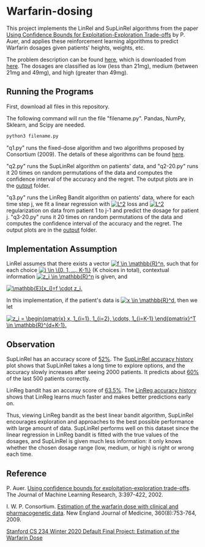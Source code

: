 # Warfarin-dosing
 
This project implements the LinRel and SupLinRel algorithms from the paper [Using Confidence Bounds for
Exploitation-Exploration Trade-offs][1] by P. Auer, and applies these reinforcement learning algorithms to predict Warfarin dosages given patients' heights, weights, etc. 

The problem description can be found [here](project_description.pdf), which is downloaded from [here][2]. The dosages are classified as low (less than 21mg), medium (between 21mg and 49mg), and high (greater than 49mg).

## Running the Programs

First, download all files in this repository.

The following command will run the file "filename.py". Pandas, NumPy, Sklearn, and Scipy are needed.

```bash
python3 filename.py
```
"q1.py" runs the fixed-dose algorithm and two algorithms proposed by Consortium (2009). The details of these algorithms can be found [here][3].

"q2.py" runs the SupLinRel algorithm on patients' data, and "q2-20.py" runs it 20 times on random permutations of the data and computes the confidence interval of the accuracy and the regret. The output plots are in the [output](/output) folder.

"q3.py" runs the LinReg Bandit algorithm on patients' data, where for each time step j, we fit a linear regression with <a href="https://www.codecogs.com/eqnedit.php?latex=L^2" target="_blank"><img src="https://latex.codecogs.com/gif.latex?L^2" title="L^2" /></a> loss and <a href="https://www.codecogs.com/eqnedit.php?latex=L^2" target="_blank"><img src="https://latex.codecogs.com/gif.latex?L^2" title="L^2" /></a> regularization on data from patient 1 to j-1 and predict the dosage for patient j. "q3-20.py" runs it 20 times on random permutations of the data and computes the confidence interval of the accuracy and the regret. The output plots are in the [output](/output) folder.

## Implementation Assumption

LinRel assumes that there exists a vector <a href="https://www.codecogs.com/eqnedit.php?latex=f&space;\in&space;\mathbb{R}^n" target="_blank"><img src="https://latex.codecogs.com/gif.latex?f&space;\in&space;\mathbb{R}^n" title="f \in \mathbb{R}^n" /></a>, such that for each choice <a href="https://www.codecogs.com/eqnedit.php?latex=i&space;\in&space;\{0,&space;1,&space;...,&space;K-1\}" target="_blank"><img src="https://latex.codecogs.com/gif.latex?i&space;\in&space;\{0,&space;1,&space;...,&space;K-1\}" title="i \in \{0, 1, ..., K-1\}" /></a> (K choices in total),
contextual information <a href="https://www.codecogs.com/eqnedit.php?latex=z_i&space;\in&space;\mathbb{R}^n" target="_blank"><img src="https://latex.codecogs.com/gif.latex?z_i&space;\in&space;\mathbb{R}^n" title="z_i \in \mathbb{R}^n" /></a> is given, and 

<a href="https://www.codecogs.com/eqnedit.php?latex=\mathbb{E}[x_i]=f&space;\cdot&space;z_i." target="_blank"><img src="https://latex.codecogs.com/gif.latex?\mathbb{E}[x_i]=f&space;\cdot&space;z_i." title="\mathbb{E}[x_i]=f \cdot z_i." /></a>

In this implementation, if the patient's data is <a href="https://www.codecogs.com/eqnedit.php?latex=x&space;\in&space;\mathbb{R}^d" target="_blank"><img src="https://latex.codecogs.com/gif.latex?x&space;\in&space;\mathbb{R}^d" title="x \in \mathbb{R}^d" /></a>, then we let

<a href="https://www.codecogs.com/eqnedit.php?latex=z_i&space;=&space;\begin{pmatrix}&space;x,&space;1_{i=1},&space;1_{i=2},&space;\cdots,&space;1_{i=K-1}&space;\end{pmatrix}^T&space;\in&space;\mathbb{R}^{d&plus;K-1}." target="_blank"><img src="https://latex.codecogs.com/gif.latex?z_i&space;=&space;\begin{pmatrix}&space;x,&space;1_{i=1},&space;1_{i=2},&space;\cdots,&space;1_{i=K-1}&space;\end{pmatrix}^T&space;\in&space;\mathbb{R}^{d&plus;K-1}." title="z_i = \begin{pmatrix} x, 1_{i=1}, 1_{i=2}, \cdots, 1_{i=K-1} \end{pmatrix}^T \in \mathbb{R}^{d+K-1}." /></a>

## Observation

SupLinRel has an accuracy score of [52%](output/SupLinRel_Accuracy_confidence_interval.png). The [SupLinRel accuracy history](output/SupLinRel_Accuracy_history.png) plot shows that SupLinRel takes a long time to explore options, and the accuracy slowly increases after seeing 2000 patients. It predicts about [60%](output/SupLinRel_Running_accuracy.png) of the last 500 patients correctly.

LinReg bandit has an accuray score of [63.5%](output/linreg_Accuracy_confidence_interval.png). The [LinReg accuracy history](output/LinReg_Accuracy_history.png) shows that LinReg learns much faster and makes better predictions early on.

Thus, viewing LinReg bandit as the best linear bandit algorithm, SupLinRel encourages exploration and approaches to the best possible performance with large amount of data. SupLinRel performs well on this dataset since the linear regression in LinReg bandit is fitted with the true values of the dosages, and SupLinRel is given much less information: it only knows whether the chosen dosage range (low, medium, or high) is right or wrong each time.


## Reference

P. Auer. [Using confidence bounds for exploitation-exploration trade-offs][1]. The Journal of Machine Learning Research, 3:397-422, 2002. 

[1]:http://www.jmlr.org/papers/volume3/auer02a/auer02a.pdf 

I. W. P. Consortium. [Estimation of the warfarin dose with clinical and pharmacogenetic data][3]. New England Journal of Medicine, 360(8):753-764, 2009.

[3]:/data/appx.pdf 

[Stanford CS 234 Winter 2020 Default Final Project: Estimation of the Warfarin Dose][2]
 
[2]:http://web.stanford.edu/class/cs234/default_project/default_project.pdf 
